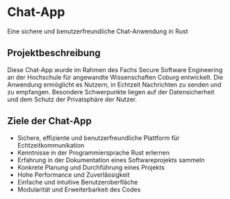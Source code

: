 # **Chat-App**

Eine sichere und benutzerfreundliche Chat-Anwendung in Rust

## **Projektbeschreibung**

Diese Chat-App wurde im Rahmen des Fachs Secure Software Engineering an der Hochschule für angewandte Wissenschaften Coburg entwickelt. Die Anwendung ermöglicht es Nutzern, in Echtzeit Nachrichten zu senden und zu empfangen. Besondere Schwerpunkte liegen auf der Datensicherheit und dem Schutz der Privatsphäre der Nutzer.

## **Ziele der Chat-App**

- Sichere, effiziente und benutzerfreundliche Plattform für Echtzeitkommunikation
- Kenntnisse in der Programmiersprache Rust erlernen
- Erfahrung in der Dokumentation eines Softwareprojekts sammeln
- Konkrete Planung und Durchführung eines Projekts
- Hohe Performance und Zuverlässigkeit
- Einfache und intuitive Benutzeroberfläche
- Modularität und Erweiterbarkeit des Codes
